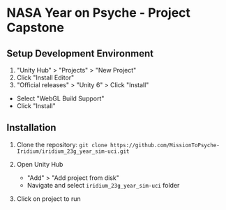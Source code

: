 # NASA Year on Psyche - Project Capstone
## Setup Development Environment
1. "Unity Hub" > "Projects" > "New Project"
2. Click "Install Editor"
3. "Official releases" > "Unity 6" > Click "Install"
  - Select "WebGL Build Support"
  - Click "Install"

## Installation
1. Clone the repository:
   `git clone https://github.com/MissionToPsyche-Iridium/iridium_23g_year_sim-uci.git`
   
2. Open Unity Hub 
   - "Add" > "Add project from disk"
   - Navigate and select `iridium_23g_year_sim-uci` folder
  
3. Click on project to run
